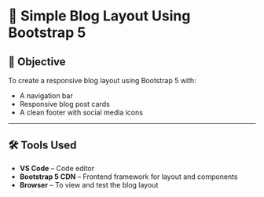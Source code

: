 # 📝 Simple Blog Layout Using Bootstrap 5

## 🎯 Objective
To create a responsive blog layout using Bootstrap 5 with:
- A navigation bar
- Responsive blog post cards
- A clean footer with social media icons

---

## 🛠 Tools Used
- **VS Code** – Code editor
- **Bootstrap 5 CDN** – Frontend framework for layout and components
- **Browser** – To view and test the blog layout
